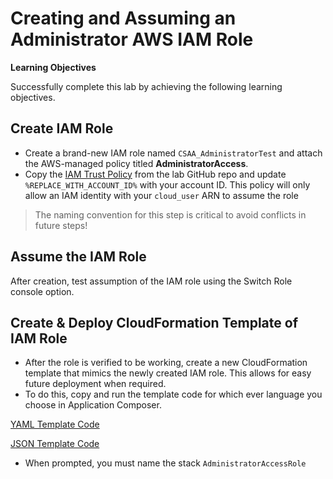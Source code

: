 # Creating and Assuming an Administrator AWS IAM Role

**Learning Objectives**

Successfully complete this lab by achieving the following learning objectives.

## Create IAM Role

* Create a brand-new IAM role named `CSAA_AdministratorTest` and attach the AWS-managed policy titled **AdministratorAccess**.
* Copy the [IAM Trust Policy](https://github.com/pluralsight-cloud/aws-certified-solutions-architect-associate/blob/main/bootcamp-hands-on-labs/01-week-1/1.1%20-%20Creating%20and%20Assuming%20an%20Administrator%20AWS%20IAM%20Role/1-iam-role-trust-policy.json) from the lab GitHub repo and update `%REPLACE_WITH_ACCOUNT_ID%` with your account ID. This policy will only allow an IAM identity with your `cloud_user` ARN to assume the role

> The naming convention for this step is critical to avoid conflicts in future steps!

## Assume the IAM Role

After creation, test assumption of the IAM role using the Switch Role console option.

## Create & Deploy CloudFormation Template of IAM Role

* After the role is verified to be working, create a new CloudFormation template that mimics the newly created IAM role. This allows for easy future deployment when required.
* To do this, copy and run the template code for which ever language you choose in Application Composer.

[YAML Template Code](https://github.com/pluralsight-cloud/aws-certified-solutions-architect-associate/blob/main/bootcamp-hands-on-labs/01-week-1/1.1%20-%20Creating%20and%20Assuming%20an%20Administrator%20AWS%20IAM%20Role/3a-cloudformation-template.yml)

[JSON Template Code](https://github.com/pluralsight-cloud/aws-certified-solutions-architect-associate/blob/main/bootcamp-hands-on-labs/01-week-1/1.1%20-%20Creating%20and%20Assuming%20an%20Administrator%20AWS%20IAM%20Role/3b-cloudformation-template.json)

* When prompted, you must name the stack `AdministratorAccessRole`
